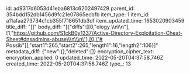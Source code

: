 id: ad9317d6053d41eba6813c6202497429
parent_id: 354bdd152db1456d9fc21e07865ecbfb
item_type: 1
item_id: a11afaa273734c1cb355f718651db3df
item_updated_time: 1653020903459
title_diff: "[]"
body_diff: "[{\"diffs\":[[0,\"ology \\\n\\\n\"],[1,\"https://github.com/S1ckB0y1337/Active-Directory-Exploitation-Cheat-Sheet#dnsadmins-abuse\\\n\\\n\"],[0,\"# Possib\"]],\"start1\":265,\"start2\":265,\"length1\":16,\"length2\":106}]"
metadata_diff: {"new":{},"deleted":[]}
encryption_cipher_text: 
encryption_applied: 0
updated_time: 2022-05-20T04:37:58.746Z
created_time: 2022-05-20T04:37:58.746Z
type_: 13